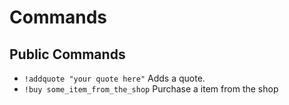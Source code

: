 # Commands

## Public Commands

* `!addquote "your quote here"` Adds a quote.
* `!buy some_item_from_the_shop` Purchase a item from the shop  